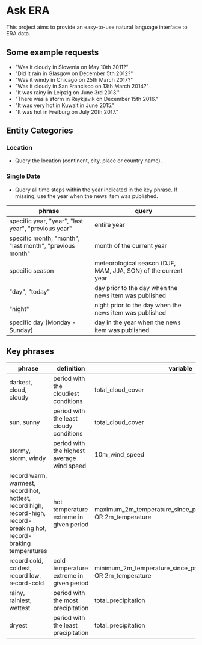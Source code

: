 # Ask ERA
This project aims to provide an easy-to-use natural language interface to ERA data.

## Some example requests
* "Was it cloudy in Slovenia on May 10th 2011?"
* "Did it rain in Glasgow on December 5th 2012?"
* "Was it windy in Chicago on 25th March 2017?"
* "Was it cloudy in San Francisco on 13th March 2014?"
* "It was rainy in Leipzig on June 3rd 2013."
* "There was a storm in Reykjavik on December 15th 2016."
* "It was very hot in Kuwait in June 2015."
* "It was hot in Freiburg on July 20th 2017."

## Entity Categories
### Location
* Query the location (continent, city, place or country name).

### Single Date
* Query all time steps within the year indicated in the key phrase. If missing, use the year when the news item was published.

phrase | query
--- | ---
specific year, "year", "last year", "previous year" | entire year
specific month, "month", "last month", "previous month" | month of the current year
specific season | meteorological season (DJF, MAM, JJA, SON) of the current year
"day", "today" | day prior to the day when the news item was published
"night" | night prior to the day when the news item was published
specific day (Monday - Sunday) | day in the year when the news item was published


## Key phrases
phrase | definition | variable | statistic
--- | --- | --- | ---
darkest, cloud, cloudy | period with the cloudiest conditions | total_cloud_cover | maximum
sun, sunny | period with the least cloudy conditions | total_cloud_cover | minimum
stormy, storm, windy | period with the highest average wind speed | 10m_wind_speed | maximum
record warm, warmest, record hot, hottest, record high, record-high, record-breaking hot, record-braking temperatures | hot temperature extreme in given period | maximum_2m_temperature_since_previous_post_processing OR 2m_temperature | maximum
record cold, coldest, record low, record-cold  | cold temperature extreme in given period | minimum_2m_temperature_since_previous_post_processing OR 2m_temperature | minimum
rainy, rainiest, wettest | period with the most precipitation | total_precipitation | maximum
dryest | period with the least precipitation | total_precipitation | minimum
